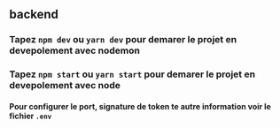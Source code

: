 ## backend
### Tapez `npm dev` ou `yarn dev` pour demarer le projet en devepolement avec nodemon
### Tapez `npm start` ou `yarn start` pour demarer le projet en devepolement avec node
#### Pour configurer le port, signature de token te autre information voir le fichier `.env`